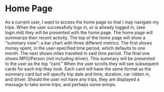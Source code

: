 # Home Page

As a current user, I want to access the home page so that I may navigate my trips. When the user successfully logs in, or is already logged in, (see login.md) they will be presented with the home page. The home page will summarize their recent activity. The top of the home page will show a "summary view": a bar chart with three different metrics. The first shows money spent, in the user-specified time period, which defaults to one month. The next shows miles travelled in said time period. The final one shows MPG/Person (not including driver). This summary will be presented to the user as the top “card.” When the user scrolls they will see subsequent cards for each trip they took. Each card will have the same format as the summary card but will specify trip date and time, duration, car ridden in, and driver. Should the user not have any trips, they are  displayed a message to take some trips, and perhaps some emojis.
